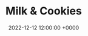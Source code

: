 ---
layout: post
title: "Milk & Cookies"
img: milk-and-cookies/milk-and-cookies-cover.png
date: 2022-12-12 12:00:00 +0000
description: Description
tag: [Comic]
comic:
    - milk-and-cookies/milk-and-cookies-cover.png
    - milk-and-cookies/milk-and-cookies-1.png
---
